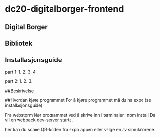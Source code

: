 # dc20-digitalborger-frontend

## Digital Borger


## Bibliotek

## Installasjonsguide

part 1: 
1.
2.
3.
4.

part 2: 
1.
2.
3.

##Beskrivelse


##Hvordan kjøre programmet
For å kjøre programmet må du ha expo (se installasjonsguide)

Fra webstorm kjør programmet ved å skrive inn i terminalen: npm install
Da vil en webpack-dev-server starte. 

her kan du scane QR-koden fra expo appen eller velge en av simulatorene.
 

